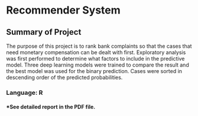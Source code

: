 # Recommender System

## Summary of Project
The purpose of this project is to rank bank complaints so that the cases that need monetary compensation can be dealt with first. Exploratory analysis was first performed to determine what factors to include in the predictive model. Three deep learning models were trained to compare the result and the best model was used for the binary prediction. Cases were sorted in descending order of the predicted probabilities. 

### Language: R

#### *See detailed report in the PDF file.
